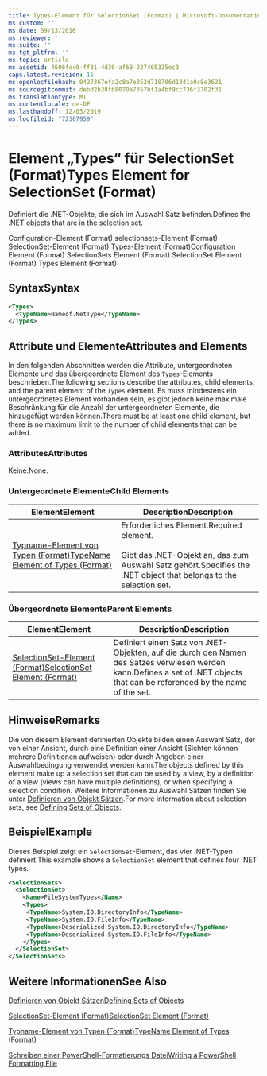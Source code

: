 ```yaml
---
title: Types-Element für SelectionSet (Format) | Microsoft-Dokumentation
ms.custom: ''
ms.date: 09/13/2016
ms.reviewer: ''
ms.suite: ''
ms.tgt_pltfrm: ''
ms.topic: article
ms.assetid: 4606fec0-ff31-4d36-af68-227405335ec3
caps.latest.revision: 15
ms.openlocfilehash: 0427367efa2c8a7e352d718706d1341a0c8e3621
ms.sourcegitcommit: debd2b38fb8070a7357bf1a4bf9cc736f3702f31
ms.translationtype: MT
ms.contentlocale: de-DE
ms.lasthandoff: 12/05/2019
ms.locfileid: "72367959"
---
```

# <a name="types-element-for-selectionset-format"></a><span data-ttu-id="4d389-102">Element „Types“ für SelectionSet (Format)</span><span class="sxs-lookup"><span data-stu-id="4d389-102">Types Element for SelectionSet (Format)</span></span>

<span data-ttu-id="4d389-103">Definiert die .NET-Objekte, die sich im Auswahl Satz befinden.</span><span class="sxs-lookup"><span data-stu-id="4d389-103">Defines the .NET objects that are in the selection set.</span></span>

<span data-ttu-id="4d389-104">Configuration-Element (Format) selectionsets-Element (Format) SelectionSet-Element (Format) Types-Element (Format)</span><span class="sxs-lookup"><span data-stu-id="4d389-104">Configuration Element (Format) SelectionSets Element (Format) SelectionSet Element (Format) Types Element (Format)</span></span>

## <a name="syntax"></a><span data-ttu-id="4d389-105">Syntax</span><span class="sxs-lookup"><span data-stu-id="4d389-105">Syntax</span></span>

```xml
<Types>
  <TypeName>Nameof.NetType</TypeName>
</Types>

```

## <a name="attributes-and-elements"></a><span data-ttu-id="4d389-106">Attribute und Elemente</span><span class="sxs-lookup"><span data-stu-id="4d389-106">Attributes and Elements</span></span>

<span data-ttu-id="4d389-107">In den folgenden Abschnitten werden die Attribute, untergeordneten Elemente und das übergeordnete Element des `Types`-Elements beschrieben.</span><span class="sxs-lookup"><span data-stu-id="4d389-107">The following sections describe the attributes, child elements, and the parent element of the `Types` element.</span></span> <span data-ttu-id="4d389-108">Es muss mindestens ein untergeordnetes Element vorhanden sein, es gibt jedoch keine maximale Beschränkung für die Anzahl der untergeordneten Elemente, die hinzugefügt werden können.</span><span class="sxs-lookup"><span data-stu-id="4d389-108">There must be at least one child element, but there is no maximum limit to the number of child elements that can be added.</span></span>

### <a name="attributes"></a><span data-ttu-id="4d389-109">Attributes</span><span class="sxs-lookup"><span data-stu-id="4d389-109">Attributes</span></span>

<span data-ttu-id="4d389-110">Keine.</span><span class="sxs-lookup"><span data-stu-id="4d389-110">None.</span></span>

### <a name="child-elements"></a><span data-ttu-id="4d389-111">Untergeordnete Elemente</span><span class="sxs-lookup"><span data-stu-id="4d389-111">Child Elements</span></span>

|<span data-ttu-id="4d389-112">Element</span><span class="sxs-lookup"><span data-stu-id="4d389-112">Element</span></span>|<span data-ttu-id="4d389-113">Description</span><span class="sxs-lookup"><span data-stu-id="4d389-113">Description</span></span>|
|-------------|-----------------|
|[<span data-ttu-id="4d389-114">Typname-Element von Typen (Format)</span><span class="sxs-lookup"><span data-stu-id="4d389-114">TypeName Element of Types (Format)</span></span>](./typename-element-for-types-format.md)|<span data-ttu-id="4d389-115">Erforderliches Element.</span><span class="sxs-lookup"><span data-stu-id="4d389-115">Required element.</span></span><br /><br /> <span data-ttu-id="4d389-116">Gibt das .NET-Objekt an, das zum Auswahl Satz gehört.</span><span class="sxs-lookup"><span data-stu-id="4d389-116">Specifies the .NET object that belongs to the selection set.</span></span>|

### <a name="parent-elements"></a><span data-ttu-id="4d389-117">Übergeordnete Elemente</span><span class="sxs-lookup"><span data-stu-id="4d389-117">Parent Elements</span></span>

|<span data-ttu-id="4d389-118">Element</span><span class="sxs-lookup"><span data-stu-id="4d389-118">Element</span></span>|<span data-ttu-id="4d389-119">Description</span><span class="sxs-lookup"><span data-stu-id="4d389-119">Description</span></span>|
|-------------|-----------------|
|[<span data-ttu-id="4d389-120">SelectionSet-Element (Format)</span><span class="sxs-lookup"><span data-stu-id="4d389-120">SelectionSet Element (Format)</span></span>](./selectionset-element-format.md)|<span data-ttu-id="4d389-121">Definiert einen Satz von .NET-Objekten, auf die durch den Namen des Satzes verwiesen werden kann.</span><span class="sxs-lookup"><span data-stu-id="4d389-121">Defines a set of .NET objects that can be referenced by the name of the set.</span></span>|

## <a name="remarks"></a><span data-ttu-id="4d389-122">Hinweise</span><span class="sxs-lookup"><span data-stu-id="4d389-122">Remarks</span></span>

<span data-ttu-id="4d389-123">Die von diesem Element definierten Objekte bilden einen Auswahl Satz, der von einer Ansicht, durch eine Definition einer Ansicht (Sichten können mehrere Definitionen aufweisen) oder durch Angeben einer Auswahlbedingung verwendet werden kann.</span><span class="sxs-lookup"><span data-stu-id="4d389-123">The objects defined by this element make up a selection set that can be used by a view, by a definition of a view (views can have multiple definitions), or when specifying a selection condition.</span></span>  <span data-ttu-id="4d389-124">Weitere Informationen zu Auswahl Sätzen finden Sie unter [Definieren von Objekt Sätzen](./defining-selection-sets.md).</span><span class="sxs-lookup"><span data-stu-id="4d389-124">For more information about selection sets, see [Defining Sets of Objects](./defining-selection-sets.md).</span></span>

## <a name="example"></a><span data-ttu-id="4d389-125">Beispiel</span><span class="sxs-lookup"><span data-stu-id="4d389-125">Example</span></span>

<span data-ttu-id="4d389-126">Dieses Beispiel zeigt ein `SelectionSet`-Element, das vier .NET-Typen definiert.</span><span class="sxs-lookup"><span data-stu-id="4d389-126">This example shows a `SelectionSet` element that defines four .NET types.</span></span>

```xml
<SelectionSets>
  <SelectionSet>
    <Name>FileSystemTypes</Name>
    <Types>
     <TypeName>System.IO.DirectoryInfo</TypeName>
     <TypeName>System.IO.FileInfo</TypeName>
     <TypeName>Deserialized.System.IO.DirectoryInfo</TypeName>
     <TypeName>Deserialized.System.IO.FileInfo</TypeName>
    </Types>
  </SelectionSet>
</SelectionSets>
```

## <a name="see-also"></a><span data-ttu-id="4d389-127">Weitere Informationen</span><span class="sxs-lookup"><span data-stu-id="4d389-127">See Also</span></span>

[<span data-ttu-id="4d389-128">Definieren von Objekt Sätzen</span><span class="sxs-lookup"><span data-stu-id="4d389-128">Defining Sets of Objects</span></span>](./defining-selection-sets.md)

[<span data-ttu-id="4d389-129">SelectionSet-Element (Format)</span><span class="sxs-lookup"><span data-stu-id="4d389-129">SelectionSet Element (Format)</span></span>](./selectionset-element-format.md)

[<span data-ttu-id="4d389-130">Typname-Element von Typen (Format)</span><span class="sxs-lookup"><span data-stu-id="4d389-130">TypeName Element of Types (Format)</span></span>](./typename-element-for-types-format.md)

[<span data-ttu-id="4d389-131">Schreiben einer PowerShell-Formatierungs Datei</span><span class="sxs-lookup"><span data-stu-id="4d389-131">Writing a PowerShell Formatting File</span></span>](./writing-a-powershell-formatting-file.md)
